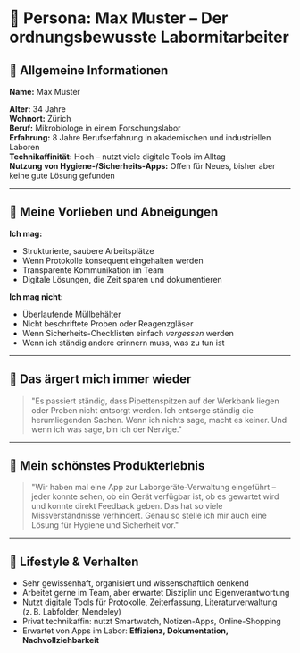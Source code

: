 # 👤 Persona: Max Muster – Der ordnungsbewusste Labormitarbeiter

## 📌 Allgemeine Informationen
**Name:** Max Muster
 
**Alter:** 34 Jahre  
**Wohnort:** Zürich  
**Beruf:** Mikrobiologe in einem Forschungslabor  
**Erfahrung:** 8 Jahre Berufserfahrung in akademischen und industriellen Laboren  
**Technikaffinität:** Hoch – nutzt viele digitale Tools im Alltag  
**Nutzung von Hygiene-/Sicherheits-Apps:** Offen für Neues, bisher aber keine gute Lösung gefunden

---

## 💬 Meine Vorlieben und Abneigungen

**Ich mag:**
- Strukturierte, saubere Arbeitsplätze  
- Wenn Protokolle konsequent eingehalten werden  
- Transparente Kommunikation im Team  
- Digitale Lösungen, die Zeit sparen und dokumentieren

**Ich mag nicht:**
- Überlaufende Müllbehälter  
- Nicht beschriftete Proben oder Reagenzgläser  
- Wenn Sicherheits-Checklisten einfach *vergessen* werden  
- Wenn ich ständig andere erinnern muss, was zu tun ist

---

## 😤 Das ärgert mich immer wieder

> "Es passiert ständig, dass Pipettenspitzen auf der Werkbank liegen oder Proben nicht entsorgt werden. Ich entsorge ständig die herumliegenden Sachen. Wenn ich nichts sage, macht es keiner. Und wenn ich was sage, bin ich der Nervige."

---

## 🌟 Mein schönstes Produkterlebnis

> "Wir haben mal eine App zur Laborgeräte-Verwaltung eingeführt – jeder konnte sehen, ob ein Gerät verfügbar ist, ob es gewartet wird und konnte direkt Feedback geben. Das hat so viele Missverständnisse verhindert. Genau so stelle ich mir auch eine Lösung für Hygiene und Sicherheit vor."

---

## 🧬 Lifestyle & Verhalten

- Sehr gewissenhaft, organisiert und wissenschaftlich denkend  
- Arbeitet gerne im Team, aber erwartet Disziplin und Eigenverantwortung  
- Nutzt digitale Tools für Protokolle, Zeiterfassung, Literaturverwaltung (z. B. Labfolder, Mendeley)  
- Privat technikaffin: nutzt Smartwatch, Notizen-Apps, Online-Shopping  
- Erwartet von Apps im Labor: **Effizienz, Dokumentation, Nachvollziehbarkeit**